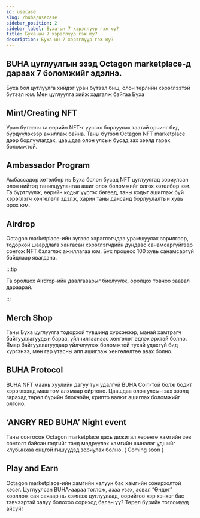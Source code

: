 ```yaml
---
id: usecase
slug: /buha/usecase
sidebar_position: 2
sidebar_label: Буха-ын 7 хэрэглүүр гэж юу?
title: Буха-ын 7 хэрэглүүр гэж юу?
description: Буха-ын 7 хэрэглүүр гэж юу?
---
```

## BUHA цуглуулгын эзэд Octagon marketplace-д дараах 7 боломжийг эдэлнэ.

Буха бол цуглуулга хийдэг уран бүтээл биш, олон төрлийн хэрэглээтэй бүтээл юм. Мөн цуглуулга хийж хадгалж байгаа Буха 
## Mint/Creating NFT

Уран бүтээлч та өөрийн NFT-г үүсгэх борлуулах таатай орчинг бид бүрдүүлэхээр ажиллаж байна. Таны бүтээл Octagon NFT marketplace дээр борлуулагдах, цаашдаа олон улсын бусад зах зээлд гарах боломжтой.
## Ambassador Program

Амбассадор хөтөлбөр нь Буха болон бусад NFT цуглуулгад зориулсан олон нийтэд танилцуулангаа ашиг олох боломжийг олгох хөтөлбөр юм. Та бүртгүүлж, өөрийн кодыг үүсгэх бөгөөд, таны кодыг ашиглаж буй хэрэглэгч хөнгөлөлт эдэлж, харин таны дансанд борлуулалтын хувь орох юм.
## Airdrop

Octagon marketplace-ийн зүгээс хэрэглэгчдээ урамшуулах зорилгоор, тодорхой шаардлага хангасан хэрэглэгчдийн дундаас санамсаргүйгээр сонгож NFT бэлэглэх ажиллагаа юм. Бүх процесс 100 хувь санамсаргүй байдлаар явагдана. 

:::tip

Та оролцох Airdrop-ийн даалгаварыг биелүүлж, оролцох товчоо заавал дараарай.

:::
## Merch Shop

Таны Буха цуглуулга тодорхой түвшинд хүрсэнээр, манай хамтрагч байгууллагуудын бараа, үйлчилгээнээс хөнгөлөт эдлэх эрхтэй болно.
Ямар байгууллагуудаар үйлчлүүлэх боломжтой тухай удахгүй бид хүргэнээ, мөн гар утасны апп ашиглаж хөнгөлөлтөө авах болно.
## BUHA Protocol

BUHA NFT маань хуулийн дагуу тун удалгүй BUHA Coin-той болж бодит хэрэглээнд маш том алхмаар ойртоно. Цаашдаа олон улсын зах зээлд гарахад төрөл бүрийн блокчэйн, крипто валют ашиглах боломжийг олгоно.
## ‘ANGRY RED BUHA’ Night event

Таны сонгосон Octagon marketplace дахь дижитал хөрөнгө хамгийн зөв сонголт байсан гэдгийг танд мэдрүүлэх хамгийн шинэлэг үдшийг клубынхаа онцгой гишүүдэд зориулах болно. ( Coming soon )
## Play and Earn

Octagon marketplace-ийн хамгийн халуун бас хамгийн сонирхолтой хэсэг. Цуглуулсан BUHA-аараа тоглож, азаа үзэх, эсвэл “Өндөг” хооллож сая саяаар нь хэмнэж цуглуулаад, өөрийгөө хэр хэнхэг бас тэвчээртэй залуу болохоо сориход бэлэн үү?
Төрөл бүрийн тогломууд айсуй!
